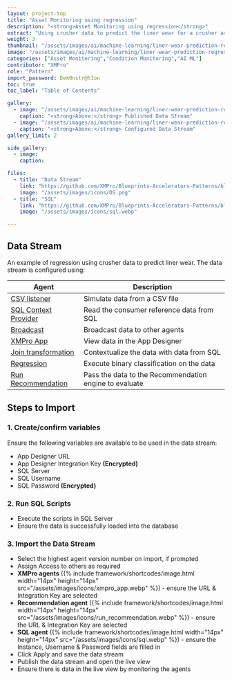 ```yaml
---
layout: project-top
title: "Asset Monitoring using regression"
description: "<strong>Asset Monitoring using regression</strong>"
extract: "Using crusher data to predict the liner wear for a crusher asset."
weight: 3
thumbnail: "/assets/images/ai/machine-learning/liner-wear-prediction-regression/dsRunning.png"
image: "/assets/images/ai/machine-learning/liner-wear-prediction-regression/dsRunning.png"
categories: ["Asset Monitoring","Condition Monitoring","AI ML"]
contributor: "XMPro"
role: "Pattern"
import_password: Dem0nstr@t1on
toc: true
toc_label: "Table of Contents"

gallery:
  - image: "/assets/images/ai/machine-learning/liner-wear-prediction-regression/dsRunning.png"
    caption: "<strong>Above:</strong> Published Data Stream"
  - image: "/assets/images/ai/machine-learning/liner-wear-prediction-regression/ds.png"
    caption: "<strong>Above:</strong> Configured Data Stream"
gallery_limit: 2

side_gallery:
  - image: 
    caption: 

files:
  - title: "Data Stream"
    link: "https://github.com/XMPro/Blueprints-Accelerators-Patterns/blob/master/patterns/machine-learning/liner-wear-prediction-regression/datastream/"
    image: "/assets/images/icons/DS.png"
  - title: "SQL"
    link: "https://github.com/XMPro/Blueprints-Accelerators-Patterns/blob/master/patterns/machine-learning/liner-wear-prediction-regression/sql/"
    image: "/assets/images/icons/sql.webp"

---
```


## Data Stream
An example of regression using crusher data to predict liner wear.  The data stream is configured using: 

| Agent                                  | Description                                                  |
| -------------------------------------- | ------------------------------------------------------------ |
| [CSV listener](https://xmpro.gitbook.io/csv/) | Simulate data from a CSV file |
| [SQL Context Provider](https://xmpro.gitbook.io/azure-sql/) | Read the consumer reference data from SQL |
| [Broadcast](https://xmpro.gitbook.io/broadcast/) | Broadcast data to other agents |
| [XMPro App](https://xmpro.gitbook.io/xmpro-app/) | View data in the App Designer |
| [Join transformation](https://xmpro.gitbook.io/join/) | Contextualize the data with data from SQL |
| [Regression](https://xmpro.gitbook.io/regression/) | Execute binary classification on the data |
| [Run Recommendation](https://xmpro.gitbook.io/run-recommendation/) | Pass the data to the Recommendation engine to evaluate |

## Steps to Import

### 1. Create/confirm variables
Ensure the following variables are available to be used in the data stream:

- App Designer URL
- App Designer Integration Key <strong>(Encrypted)</strong>
- SQL Server
- SQL Username
- SQL Password <strong>(Encrypted)</strong>

### 2. Run SQL Scripts
- Execute the scripts in SQL Server
- Ensure the data is successfully loaded into the database 

### 3. Import the Data Stream

- Select the highest agent version number on import, if prompted
- Assign Access to others as required
- <strong>XMPro agents</strong> ({% include framework/shortcodes/image.html width="14px" height="14px" src="/assets/images/icons/xmpro_app.webp" %}) - ensure the URL & Integration Key are selected
- <strong>Recommendation agent</strong> ({% include framework/shortcodes/image.html width="14px" height="14px" src="/assets/images/icons/run_recommendation.webp" %}) - ensure the URL & Integration Key are selected
- <strong>SQL agent</strong> ({% include framework/shortcodes/image.html width="14px" height="14px" src="/assets/images/icons/sql.webp" %}) - ensure the Instance, Username & Password fields are filled in
- Click Apply and save the data stream
- Publish the data stream and open the live view
- Ensure there is data in the live view by monitoring the agents
